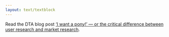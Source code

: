 ```yaml
---
layout: text/textblock
---
```


Read the DTA blog post [‘I want a pony!’ — or the critical difference between user research and market research](https://www.dta.gov.au/blog/i-want-a-pony/).
